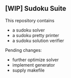## [WIP] Sudoku Suite

This repository contains
- a sudoku solver
- a sudoku pretty printer
- a sudoku solution verifier

Pending changes:
- further optimize solver
- implement generator
- supply makefile
